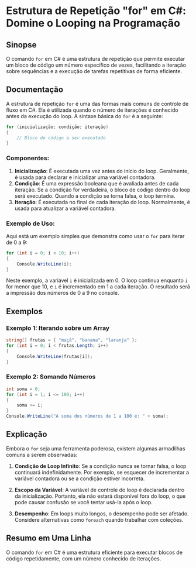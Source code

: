 <!--
Meta Description: # Estrutura de Repetição "for" em C#: Domine o Looping na Programação ## Sinopse O comando `for` em C# é uma estrutura de repetição que permite execut...
Meta Keywords: loop, uma, condição, iteração, variável
-->

# Estrutura de Repetição "for" em C#: Domine o Looping na Programação

## Sinopse
O comando `for` em C# é uma estrutura de repetição que permite executar um bloco de código um número específico de vezes, facilitando a iteração sobre sequências e a execução de tarefas repetitivas de forma eficiente.

## Documentação
A estrutura de repetição `for` é uma das formas mais comuns de controle de fluxo em C#. Ela é utilizada quando o número de iterações é conhecido antes da execução do loop. A sintaxe básica do `for` é a seguinte:

```csharp
for (inicialização; condição; iteração)
{
    // Bloco de código a ser executado
}
```

### Componentes:
1. **Inicialização**: É executada uma vez antes do início do loop. Geralmente, é usada para declarar e inicializar uma variável contadora.
2. **Condição**: É uma expressão booleana que é avaliada antes de cada iteração. Se a condição for verdadeira, o bloco de código dentro do loop será executado. Quando a condição se torna falsa, o loop termina.
3. **Iteração**: É executada no final de cada iteração do loop. Normalmente, é usada para atualizar a variável contadora.

### Exemplo de Uso:
Aqui está um exemplo simples que demonstra como usar o `for` para iterar de 0 a 9:

```csharp
for (int i = 0; i < 10; i++)
{
    Console.WriteLine(i);
}
```

Neste exemplo, a variável `i` é inicializada em 0. O loop continua enquanto `i` for menor que 10, e `i` é incrementado em 1 a cada iteração. O resultado será a impressão dos números de 0 a 9 no console.

## Exemplos
### Exemplo 1: Iterando sobre um Array
```csharp
string[] frutas = { "maçã", "banana", "laranja" };
for (int i = 0; i < frutas.Length; i++)
{
    Console.WriteLine(frutas[i]);
}
```

### Exemplo 2: Somando Números
```csharp
int soma = 0;
for (int i = 1; i <= 100; i++)
{
    soma += i;
}
Console.WriteLine("A soma dos números de 1 a 100 é: " + soma);
```

## Explicação
Embora o `for` seja uma ferramenta poderosa, existem algumas armadilhas comuns a serem observadas:

1. **Condição de Loop Infinito**: Se a condição nunca se tornar falsa, o loop continuará indefinidamente. Por exemplo, se esquecer de incrementar a variável contadora ou se a condição estiver incorreta.
   
2. **Escopo da Variável**: A variável de controle do loop é declarada dentro da inicialização. Portanto, ela não estará disponível fora do loop, o que pode causar confusão se você tentar usá-la após o loop.

3. **Desempenho**: Em loops muito longos, o desempenho pode ser afetado. Considere alternativas como `foreach` quando trabalhar com coleções.

## Resumo em Uma Linha
O comando `for` em C# é uma estrutura eficiente para executar blocos de código repetidamente, com um número conhecido de iterações.
